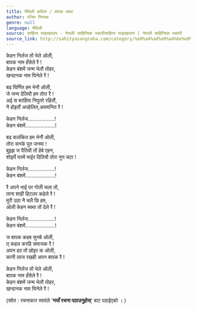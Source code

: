 ```yaml
---
title: मैथिली कविता / बापक ब्यथा
author: रंजित निस्पक्ष
genre: null
language: मैथिली
source: साहित्य सङ्ग्रहालय - नेपाली साहित्यिक भकारीसाहित्य सङ्ग्रहालय | नेपाली साहित्यिक भकारी
source_link: http://sahityasangraha.com/category/%e0%a4%ad%e0%a4%be%e0%a4%b7%e0%a4%be-%e0%a4%ad%e0%a4%be%e0%a4%b7%e0%a5%80-%e0%a4%b8%e0%a4%be%e0%a4%b9%e0%a4%bf%e0%a4%a4%e0%a5%8d%e0%a4%af/%e0%a4%ae%e0%a5%88%e0%a4%a5%e0%a4%bf%e0%a4%b2%e0%a5%80-%e0%a4%b0%e0%a4%9a%e0%a4%a8%e0%a4%be/
---
```


केहन निर्लज तों भेले ओली,  
बापक नाम हँसेले रै !  
केहन बंशमें जन्म भेलौ तोहर,  
खन्दानक नाम घिनेले रै !

बढ घिर्णित हम भेनौ ओली,  
जे जन्म देलियौ हम तोरा रै !  
अई स बरहिंया निपुतरे रहितौं,  
नै होइतौं अपहेलित,अपमानित रै !

केहन निर्लज..................!  
केहन बंशमें....................!

बढ कलंकित हम भेनौं ओली,  
तोरा सनके पुत जनमा !  
बुइझ ज पैतियौ तों हेबे एहन,  
शोइर्ये घरमें माईर दितियौ तोरा नुन चटा !

केहन निर्लज..................!  
केहन बंशमें....................!

रै अपने भाई पर गोली चला तों,  
ताना शाही हिटलर कहेले रै !  
मुरी उठा नै चलै छि हम,  
ओली केहन ब्यथा तों देले रै !

केहन निर्लज..................!  
केहन बंशमें....................!

ज बापक कहब सुनबे ओली,  
त् कहल करहि समाजक रै !  
अपन हठ तों छोइर क ओली,  
कानी लाज रखही अपन बापक रै !

केहन निर्लज तों भेले ओली,  
बापक नाम हँसेले रै !  
केहन बंशमें जन्म भेलौ तोहर,  
खन्दानक नाम घिनेले रै !

(स्रोत : रचनाकार स्वयंले '**नयाँ रचना पठाउनुहोस्**' बाट पठाईएको । )
